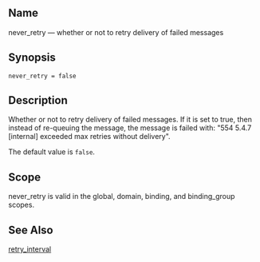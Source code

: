 <a name="conf.ref.never_retry"></a>
## Name

never_retry — whether or not to retry delivery of failed messages

## Synopsis

`never_retry = false`

<a name="idp25635520"></a>
## Description

Whether or not to retry delivery of failed messages. If it is set to true, then instead of re-queuing the message, the message is failed with: "554 5.4.7 [internal] exceeded max retries without delivery".

The default value is `false`.

<a name="idp25638448"></a>
## Scope

never_retry is valid in the global, domain, binding, and binding_group scopes.

<a name="idp25640320"></a>
## See Also

[retry_interval](conf.ref.retry_interval "retry_interval")
